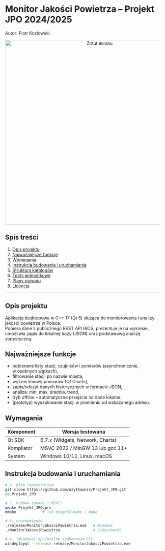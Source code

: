 # Monitor Jakości Powietrza – Projekt JPO 2024/2025
Autor: Piotr Kozłowski

<p align="center">
  <img src="docs/screenshot_main.png" width="600" alt="Zrzut ekranu" />
</p>

## Spis treści
1. [Opis projektu](#opis-projektu)  
2. [Najważniejsze funkcje](#najważniejsze-funkcje)  
3. [Wymagania](#wymagania)  
4. [Instrukcja budowania i uruchamiania](#instrukcja-budowania-i-uruchamiania)  
5. [Struktura katalogów](#struktura-katalogów)  
6. [Testy jednostkowe](#testy-jednostkowe)  
7. [Plany rozwoju](#plany-rozwoju)  
8. [Licencja](#licencja)

---

## Opis projektu
Aplikacja desktopowa w C++ 17 (Qt 6) służąca do monitorowania i analizy jakości powietrza w Polsce.  
Pobiera dane z publicznego REST API GIOŚ, prezentuje je na wykresie, umożliwia zapis do lokalnej bazy
(JSON) oraz podstawową analizę statystyczną.

## Najważniejsze funkcje
- pobieranie listy stacji, czujników i pomiarów (asynchronicznie, w osobnych wątkach),
- filtrowanie stacji po nazwie miasta,
- wykres liniowy pomiarów (Qt Charts),
- zapis/odczyt danych historycznych w formacie JSON,
- analiza: min, max, średnia, trend,
- tryb offline – automatyczne przejście na dane lokalne,
- (prototyp) wyszukiwanie stacji w promieniu od wskazanego adresu.

## Wymagania
| Komponent | Wersja testowana |
|-----------|------------------|
| Qt SDK    | 6.7.x (Widgets, Network, Charts) |
| Kompilator| MSVC 2022 / MinGW 13 lub gcc 11+ |
| System    | Windows 10/11, Linux, macOS |

## Instrukcja budowania i uruchamiania
```bash
# 1. klon repozytorium
git clone https://github.com/użytkownik/Projekt_JPO.git
cd Projekt_JPO

# 2. budowa (qmake + MSVC)
qmake Projekt_JPO.pro
nmake            # lub mingw32-make / make

# 3. uruchomienie
./release/MonitorJakosciPowietrza.exe   # Windows
./MonitorJakosciPowietrza               # Linux/macOS

# 4. (Windows) opcjonalne spakowanie DLL:
windeployqt --release release/MonitorJakosciPowietrza.exe

